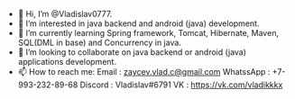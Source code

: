 - 👋 Hi, I’m @Vladislav0777.
- 👀 I’m interested in java backend and android (java) development.
- 🌱 I’m currently learning Spring framework, Tomcat, Hibernate, Maven, SQL(DML in base) and Concurrency in java.
- 💞️ I’m looking to collaborate on java backend or android (java) applications development.
- 📫 How to reach me:
        Email        : zaycev.vlad.c@gmail.com
        WhatssApp    : +7-993-232-89-68
        Discord      : Vladislav#6791
        VK           : https://vk.com/vladikkkx

<!---
Vladislav0777/Vladislav0777 is a ✨ special ✨ repository because its `README.md` (this file) appears on your GitHub profile.
You can click the Preview link to take a look at your changes.
--->
